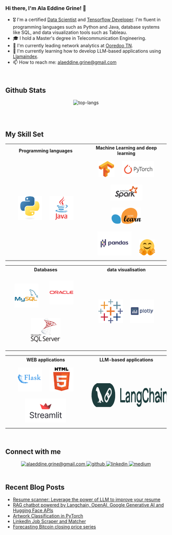 ### Hi there, I'm Ala Eddine Grine! 👋

- 🎖️ I'm a certified [Data Scientist](https://graduation.udacity.com/confirm/e/0d20c814-dba3-11ed-9653-db707720509e) and [Tensorflow Developer](https://www.credential.net/ddf9b724-6d86-457f-b167-7cbbd43bce29). I'm fluent in programming languages such as Python and Java, database systems like SQL, and data visualization tools such as Tableau.
- 🎓 I hold a Master's degree in Telecommunication Engineering.
- 🔭 I'm currently leading network analytics at [Ooredoo TN](https://www.ooredoo.tn/Business/en/accueil).
- 🎯 I'm currently learning how to develop LLM-based applications using [Llamaindex](llamaindex).
- 📫 How to reach me: alaeddine.grine@gmail.com

<br/>

## Github Stats

<div align="center">

![top-langs](https://github-readme-stats.vercel.app/api/top-langs?username=AlaGrine&show_icons=true&theme=radical)

<!-- ![github stats](https://github-readme-stats.vercel.app/api?username=AlaGrine&show_icons=true&theme=radical) -->
</div>
<br/>
<br/>

## My Skill Set

<div align="center">
    <table style="width:100%">
        <tr>
            <th style="width:50%">Programming languages</th>
            <th style="width:50%">Machine Learning and deep learning</th> 
        </tr>
        <tr>
            <td width="50%">
                <div align="center"> 
                    <img style="margin: 10px" src="https://github.com/AlaGrine/AlaGrine/blob/main/SVGs//python.svg" alt="Python" height="75" /> 
                    <img style="margin: 10px" src="https://github.com/AlaGrine/AlaGrine/blob/main/SVGs//java.svg" alt="Java" height="75" />   
                </div>
            </td>
            <td width="50%">
                <div align="center">  
                    <img style="margin: 10px" src="https://github.com/AlaGrine/AlaGrine/blob/main/SVGs//tensorflow.svg" alt="Tensorflow" height="50" />  
                    <img style="margin: 10px" src="https://github.com/AlaGrine/AlaGrine/blob/main/SVGs//pytorch-ar21.svg" alt="PyTorch" height="50" /> 
                    <img style="margin: 10px" src="https://github.com/AlaGrine/AlaGrine/blob/main/SVGs//apache_spark.svg" alt="apache_spark" height="50" /> 
                </div>
                <div align="center">
                    <img style="margin: 10px" src="https://github.com/AlaGrine/AlaGrine/blob/main/SVGs//sklearn.svg" alt="Sklearn" height="50" /> 
                    <img style="margin: 10px" src="https://github.com/AlaGrine/AlaGrine/blob/main/SVGs//Pandas.svg" alt="Pandas" height="75" /> 
                    <img style="margin: 10px" src="https://github.com/AlaGrine/AlaGrine/blob/main/SVGs//hugging-face-svgrepo-com.svg" alt="huggingFace" height="50" /> 
                </div>
            </td>
        </tr>
    </table>
    <table style="width:100%">
        <tr>            
            <th style="width:50%">Databases</th>
            <th style="width:50%">data visualisation</th>            
        </tr>
        <tr>
            <td width="50%">
                <div align="center">
                    <img style="margin: 10px" src="https://github.com/AlaGrine/AlaGrine/blob/main/SVGs//mysql.svg" alt="Mysql" height="75" />  
                    <img style="margin: 20px" src="https://github.com/AlaGrine/AlaGrine/blob/main/SVGs//oracle.svg" alt="Oracle" height="75" /> 
                    <img style="margin: 20px" src="https://github.com/AlaGrine/AlaGrine/blob/main/SVGs//microsoft-sql-server-logo-svg-vector.svg" alt="sqlServer" height="75" />
                </div>
            </td>  
            <td width="50%">
                <div align="center">
                    <img style="margin: 10px" src="https://github.com/AlaGrine/AlaGrine/blob/main/SVGs//Tableau.svg" alt="Tableau" height="75" />
                    <img style="margin: 10px" src="https://github.com/AlaGrine/AlaGrine/blob/main/SVGs//plotly-logo-vector.svg" alt="Plotly" height="75" />
                </div>
            </td>          
        </tr>
    </table>
    <table style="width:100%">
        <tr>            
            <th style="width:50%">WEB applications</th>
            <th style="width:50%">LLM-based applications</th>            
        </tr>
        <tr>
            <td width="50%">
                <div align="center">
                    <img style="margin: 10px" src="https://github.com/AlaGrine/AlaGrine/blob/main/SVGs//flask.svg" alt="Flask" height="75" />    
                    <img style="margin: 10px" src="https://github.com/AlaGrine/AlaGrine/blob/main/SVGs//html5.svg" alt="HTML5" height="75" />  
                    <img style="margin: 10px" src="https://github.com/AlaGrine/AlaGrine/blob/main/SVGs//streamlit-logo-primary-colormark-darktext.svg" alt="streamlit" height="75" />
                </div>
            </td>  
            <td width="50%">
                <div align="center">
                    <img style="margin: 10px" src="https://github.com/AlaGrine/AlaGrine/blob/main/SVGs//langchain.svg" alt="Langchain" height="75" />
                </div>
            </td>          
        </tr>
    </table>
</div>

<!-- <div align="center">
<img style="margin: 10px" src="https://github.com/AlaGrine/AlaGrine/blob/main/SVGs//python.svg" alt="Python" height="50" />
<img style="margin: 10px" src="https://github.com/AlaGrine/AlaGrine/blob/main/SVGs//tensorflow.svg" alt="Tensorflow" height="50" />
<img style="margin: 10px" src="https://github.com/AlaGrine/AlaGrine/blob/main/SVGs//pytorch-ar21.svg" alt="PyTorch" height="50" />
<img style="margin: 10px" src="https://github.com/AlaGrine/AlaGrine/blob/main/SVGs//apache_spark.svg" alt="apache_spark" height="50" />
<img style="margin: 10px" src="https://github.com/AlaGrine/AlaGrine/blob/main/SVGs//sklearn.svg" alt="Sklearn" height="50" />
<img style="margin: 10px" src="https://github.com/AlaGrine/AlaGrine/blob/main/SVGs//Pandas.svg" alt="Pandas" height="50" />
<img style="margin: 10px" src="https://github.com/AlaGrine/AlaGrine/blob/main/SVGs//java.svg" alt="Java" height="50" />
<img style="margin: 10px" src="https://github.com/AlaGrine/AlaGrine/blob/main/SVGs//Tableau.svg" alt="Tableau" height="50" />
<img style="margin: 10px" src="https://github.com/AlaGrine/AlaGrine/blob/main/SVGs//flask.svg" alt="Flask" height="50" />
<img style="margin: 10px" src="https://github.com/AlaGrine/AlaGrine/blob/main/SVGs//html5.svg" alt="HTML5" height="50" />
<img style="margin: 10px" src="https://github.com/AlaGrine/AlaGrine/blob/main/SVGs//mysql.svg" alt="Mysql" height="50" />
<img style="margin: 10px" src="https://github.com/AlaGrine/AlaGrine/blob/main/SVGs//oracle.svg" alt="Oracle" height="50" />
<img style="margin: 10px" src="https://github.com/AlaGrine/AlaGrine/blob/main/SVGs//sas.svg" alt="SAS" height="50" />
<img style="margin: 10px" src="https://github.com/AlaGrine/AlaGrine/blob/main/SVGs//git.svg" alt="Git" height="50" />
</div> -->

<br/>

## Connect with me

<div align="center">
<a href="mailto:alaeddine.grine@gmail.com" target="_blank">
    <img src=https://img.shields.io/badge/Gmail-D14836?style=for-the-badge&logo=gmail&logoColor=white
              alt="alaeddine.grine@gmail.com" style="margin-bottom: 5px;" />
</a>
<a href="https://github.com/AlaGrine" target="_blank">
<img src=https://img.shields.io/badge/github-%2324292e.svg?&style=for-the-badge&logo=github&logoColor=white alt=github style="margin-bottom: 5px;" />
</a>
<a href="https://linkedin.com/in/ala-eddine-grine" target="_blank">
<img src=https://img.shields.io/badge/linkedin-%231E77B5.svg?&style=for-the-badge&logo=linkedin&logoColor=white alt=linkedin style="margin-bottom: 5px;" />
</a>
<a href="https://medium.com/@alaeddine.grine" target="_blank">
<img src=https://img.shields.io/badge/medium-%23292929.svg?&style=for-the-badge&logo=medium&logoColor=white alt=medium style="margin-bottom: 5px;" />
</a>  
</div>

<br/>

## Recent Blog Posts

<!-- REFERENCE: https://github.com/gautamkrishnar/blog-post-workflow -->

<!-- BLOG-POST-LIST:START -->

- [Resume scanner: Leverage the power of LLM to improve your resume](https://medium.com/@alaeddine.grine/resume-scanner-leverage-the-power-of-llm-to-improve-your-resume-401a0cb49cd7?source=rss-f04d116a73e4------2)
- [RAG chatbot powered by Langchain, OpenAI, Google Generative AI and Hugging Face APIs](https://medium.com/@alaeddine.grine/rag-chatbot-powered-by-langchain-openai-google-generative-ai-and-hugging-face-apis-6a9b9d7d59db?source=rss-f04d116a73e4------2)
- [Artwork Classification in PyTorch](https://medium.com/@alaeddine.grine/artwork-classification-in-pytorch-b4f3395b877e?source=rss-f04d116a73e4------2)
- [LinkedIn Job Scraper and Matcher](https://medium.com/@alaeddine.grine/linkedin-job-scraper-and-matcher-85d0308ef9aa?source=rss-f04d116a73e4------2)
- [Forecasting Bitcoin closing price series](https://medium.com/@alaeddine.grine/forecasting-bitcoin-closing-price-series-f280bd6766c1?source=rss-f04d116a73e4------2)
<!-- BLOG-POST-LIST:END -->
